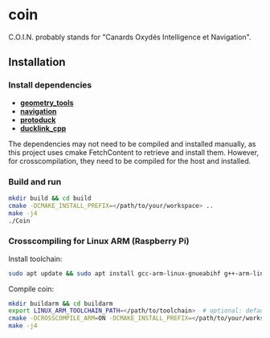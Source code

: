 # coin

C.O.I.N. probably stands for "Canards Oxydés Intelligence et Navigation".

## Installation

### Install dependencies

- **[geometry_tools](https://github.com/rustyducks/geometry_tools)**
- **[navigation](https://github.com/rustyducks/navigation)**
- **[protoduck](https://github.com/rustyducks/protoduck)**
- **[ducklink_cpp](https://github.com/rustyducks/ducklink_cpp)**

The dependencies may not need to be compiled and installed manually, as this project uses cmake FetchContent to retrieve and install them. However, for crosscompilation, they need to be compiled for the host and installed.

### Build and run

```bash
mkdir build && cd build
cmake -DCMAKE_INSTALL_PREFIX=</path/to/your/workspace> ..
make -j4
./Coin
```

### Crosscompiling for Linux ARM (Raspberry Pi)

Install toolchain:

```bash
sudo apt update && sudo apt install gcc-arm-linux-gnueabihf g++-arm-linux-gnueabihf
```

Compile coin:

```bash
mkdir buildarm && cd buildarm
export LINUX_ARM_TOOLCHAIN_PATH=</path/to/toolchain>  # optional: defaults to /usr/lib/ccache
cmake -DCROSSCOMPILE_ARM=ON -DCMAKE_INSTALL_PREFIX=</path/to/your/workspace/armlinux> ..  # your workspace must contain the dependencies, manually built for the target
make -j4
```